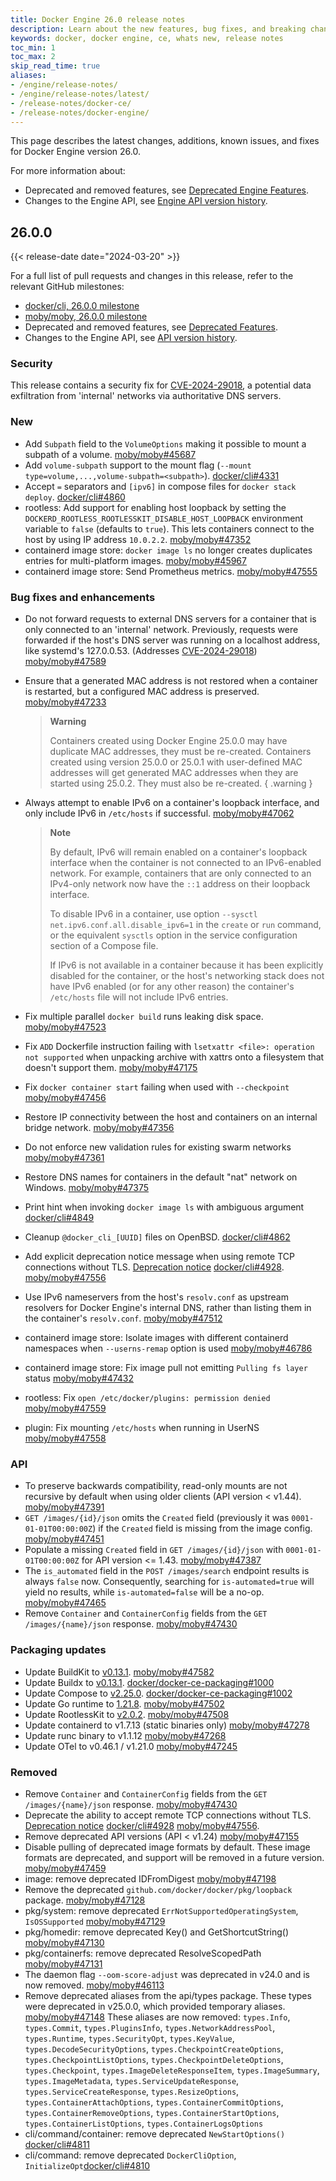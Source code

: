 ```yaml
---
title: Docker Engine 26.0 release notes
description: Learn about the new features, bug fixes, and breaking changes for Docker Engine
keywords: docker, docker engine, ce, whats new, release notes
toc_min: 1
toc_max: 2
skip_read_time: true
aliases:
- /engine/release-notes/
- /engine/release-notes/latest/
- /release-notes/docker-ce/
- /release-notes/docker-engine/
---
```


This page describes the latest changes, additions, known issues, and fixes for Docker Engine version 26.0.

For more information about:

- Deprecated and removed features, see [Deprecated Engine Features](../deprecated.md).
- Changes to the Engine API, see [Engine API version history](../api/version-history.md).

## 26.0.0

{{< release-date date="2024-03-20" >}}

For a full list of pull requests and changes in this release, refer to the relevant GitHub milestones:

- [docker/cli, 26.0.0 milestone](https://github.com/docker/cli/issues?q=is%3Aclosed+milestone%3A26.0.0)
- [moby/moby, 26.0.0 milestone](https://github.com/moby/moby/issues?q=is%3Aclosed+milestone%3A26.0.0)
- Deprecated and removed features, see [Deprecated Features](https://github.com/docker/cli/blob/v26.0.0/docs/deprecated.md).
- Changes to the Engine API, see [API version history](https://github.com/moby/moby/blob/v26.0.0/docs/api/version-history.md).

### Security

This release contains a security fix for [CVE-2024-29018], a potential data exfiltration from 'internal' networks via authoritative DNS servers.

### New

- Add `Subpath` field to the `VolumeOptions` making it possible to mount a subpath of a volume. [moby/moby#45687](https://github.com/moby/moby/pull/45687)
- Add `volume-subpath` support to the mount flag (`--mount type=volume,...,volume-subpath=<subpath>`). [docker/cli#4331](https://github.com/docker/cli/pull/4331)
- Accept `=` separators and `[ipv6]` in compose files for `docker stack deploy`. [docker/cli#4860](https://github.com/docker/cli/pull/4860)
- rootless: Add support for enabling host loopback by setting the `DOCKERD_ROOTLESS_ROOTLESSKIT_DISABLE_HOST_LOOPBACK` environment variable to `false` (defaults to `true`). This lets containers connect to the host by using IP address `10.0.2.2`. [moby/moby#47352](https://github.com/moby/moby/pull/47352)
- containerd image store: `docker image ls` no longer creates duplicates entries for multi-platform images. [moby/moby#45967](https://github.com/moby/moby/pull/45967)
- containerd image store: Send Prometheus metrics. [moby/moby#47555](https://github.com/moby/moby/pull/47555)

### Bug fixes and enhancements

- Do not forward requests to external DNS servers for a container that is only connected to an 'internal' network. Previously, requests were forwarded if the host's DNS server was running on a localhost address, like systemd's 127.0.0.53. (Addresses [CVE-2024-29018]) [moby/moby#47589](https://github.com/moby/moby/pull/47589)
- Ensure that a generated MAC address is not restored when a container is restarted, but a configured MAC address is preserved. [moby/moby#47233](https://github.com/moby/moby/pull/47233)

  > **Warning**
  >
  > Containers created using Docker Engine 25.0.0 may have duplicate MAC addresses, they must be re-created.
  > Containers created using version 25.0.0 or 25.0.1 with user-defined MAC addresses will get generated MAC addresses when they are started using 25.0.2. They must also be re-created.
  { .warning }

- Always attempt to enable IPv6 on a container's loopback interface, and only include IPv6 in `/etc/hosts` if successful. [moby/moby#47062](https://github.com/moby/moby/pull/47062)

  > **Note**
  >
  > By default, IPv6 will remain enabled on a container's loopback interface when the container is not connected to an IPv6-enabled network.
  > For example, containers that are only connected to an IPv4-only network now have the `::1` address on their loopback interface.
  >
  > To disable IPv6 in a container,
  > use option `--sysctl net.ipv6.conf.all.disable_ipv6=1` in the `create` or `run` command,
  > or the equivalent `sysctls` option in the service configuration section of a Compose file.
  >
  > If IPv6 is not available in a container because it has been explicitly disabled for the container,
  > or the host's networking stack does not have IPv6 enabled (or for any other reason)
  > the container's `/etc/hosts` file will not include IPv6 entries.

- Fix multiple parallel `docker build` runs leaking disk space. [moby/moby#47523](https://github.com/moby/moby/pull/47523)
- Fix `ADD` Dockerfile instruction failing with `lsetxattr <file>: operation not supported` when unpacking archive with xattrs onto a filesystem that doesn't support them. [moby/moby#47175](https://github.com/moby/moby/pull/47175)
- Fix `docker container start` failing when used with `--checkpoint` [moby/moby#47456](https://github.com/moby/moby/pull/47456)
- Restore IP connectivity between the host and containers on an internal bridge network. [moby/moby#47356](https://github.com/moby/moby/pull/47356)
- Do not enforce new validation rules for existing swarm networks [moby/moby#47361](https://github.com/moby/moby/pull/47361)
- Restore DNS names for containers in the default "nat" network on Windows. [moby/moby#47375](https://github.com/moby/moby/pull/47375)
- Print hint when invoking `docker image ls` with ambiguous argument [docker/cli#4849](https://github.com/docker/cli/pull/4849)
- Cleanup `@docker_cli_[UUID]` files on OpenBSD. [docker/cli#4862](https://github.com/docker/cli/pull/4862)
- Add explicit deprecation notice message when using remote TCP connections without TLS. [Deprecation notice](https://github.com/docker/cli/tree/v26.0.0/deprecation.md#unauthenticated-tcp-connections) [docker/cli#4928](https://github.com/docker/cli/pull/4928). [moby/moby#47556](https://github.com/moby/moby/pull/47556)
- Use IPv6 nameservers from the host's `resolv.conf` as upstream resolvers for Docker Engine's internal DNS, rather than listing them in the container's `resolv.conf`. [moby/moby#47512](https://github.com/moby/moby/pull/47512)
- containerd image store: Isolate images with different containerd namespaces when `--userns-remap` option is used [moby/moby#46786](https://github.com/moby/moby/pull/46786)
- containerd image store: Fix image pull not emitting `Pulling fs layer` status [moby/moby#47432](https://github.com/moby/moby/pull/47432)
- rootless: Fix `open /etc/docker/plugins: permission denied` [moby/moby#47559](https://github.com/moby/moby/pull/47559)
- plugin: Fix mounting `/etc/hosts` when running in UserNS [moby/moby#47558](https://github.com/moby/moby/pull/47558)

[CVE-2024-29018]: https://github.com/moby/moby/security/advisories/GHSA-mq39-4gv4-mvpx

### API

- To preserve backwards compatibility, read-only mounts are not recursive by default when using older clients (API version < v1.44). [moby/moby#47391](https://github.com/moby/moby/pull/47391)
- `GET /images/{id}/json` omits the `Created` field (previously it was `0001-01-01T00:00:00Z`) if the `Created` field is missing from the image config. [moby/moby#47451](https://github.com/moby/moby/pull/47451)
- Populate a missing `Created` field in `GET /images/{id}/json` with `0001-01-01T00:00:00Z` for API version <= 1.43. [moby/moby#47387](https://github.com/moby/moby/pull/47387)
- The `is_automated` field in the `POST /images/search` endpoint results is always `false` now. Consequently, searching for `is-automated=true` will yield no results, while `is-automated=false` will be a no-op. [moby/moby#47465](https://github.com/moby/moby/pull/47465)
- Remove `Container` and `ContainerConfig` fields from the `GET /images/{name}/json` response. [moby/moby#47430](https://github.com/moby/moby/pull/47430)

### Packaging updates

- Update BuildKit to [v0.13.1](https://github.com/moby/buildkit/releases/tag/v0.13.1). [moby/moby#47582](https://github.com/moby/moby/pull/47582)
- Update Buildx to [v0.13.1](https://github.com/docker/buildx/releases/tag/v0.13.1). [docker/docker-ce-packaging#1000](https://github.com/docker/docker-ce-packaging/pull/1000)
- Update Compose to [v2.25.0](https://github.com/docker/compose/releases/tag/v2.25.0). [docker/docker-ce-packaging#1002](https://github.com/docker/docker-ce-packaging/pull/1002)
- Update Go runtime to [1.21.8](https://go.dev/doc/devel/release#go1.21.8). [moby/moby#47502](https://github.com/moby/moby/pull/47502)
- Update RootlessKit to [v2.0.2](https://github.com/rootless-containers/rootlesskit/releases/tag/v2.0.2).  [moby/moby#47508](https://github.com/moby/moby/pull/47504)
- Update containerd to v1.7.13 (static binaries only) [moby/moby#47278](https://github.com/moby/moby/pull/47278)
- Update runc binary to v1.1.12 [moby/moby#47268](https://github.com/moby/moby/pull/47268)
- Update OTel to v0.46.1 / v1.21.0 [moby/moby#47245](https://github.com/moby/moby/pull/47245)

### Removed

- Remove `Container` and `ContainerConfig` fields from the `GET /images/{name}/json` response. [moby/moby#47430](https://github.com/moby/moby/pull/47430)
- Deprecate the ability to accept remote TCP connections without TLS. [Deprecation notice](https://github.com/docker/cli/tree/v26.0.0/deprecation.md#unauthenticated-tcp-connections) [docker/cli#4928](https://github.com/docker/cli/pull/4928) [moby/moby#47556](https://github.com/moby/moby/pull/47556).
- Remove deprecated API versions (API < v1.24) [moby/moby#47155](https://github.com/moby/moby/pull/47155)
- Disable pulling of deprecated image formats by default. These image formats are deprecated, and support will be removed in a future version. [moby/moby#47459](https://github.com/moby/moby/pull/47459)
- image: remove deprecated IDFromDigest [moby/moby#47198](https://github.com/moby/moby/pull/47198)
- Remove the deprecated `github.com/docker/docker/pkg/loopback` package. [moby/moby#47128](https://github.com/moby/moby/pull/47128)
- pkg/system: remove deprecated `ErrNotSupportedOperatingSystem`, `IsOSSupported` [moby/moby#47129](https://github.com/moby/moby/pull/47129)
- pkg/homedir: remove deprecated Key() and GetShortcutString() [moby/moby#47130](https://github.com/moby/moby/pull/47130)
- pkg/containerfs: remove deprecated ResolveScopedPath [moby/moby#47131](https://github.com/moby/moby/pull/47131)
- The daemon flag `--oom-score-adjust` was deprecated in v24.0 and is now removed. [moby/moby#46113](https://github.com/moby/moby/pull/46113)
- Remove deprecated aliases from the api/types package. These types were deprecated in v25.0.0, which provided temporary aliases. [moby/moby#47148](https://github.com/moby/moby/pull/47148)
  These aliases are now removed: `types.Info`, `types.Commit`, `types.PluginsInfo`, `types.NetworkAddressPool`, `types.Runtime`, `types.SecurityOpt`, `types.KeyValue`, `types.DecodeSecurityOptions`, `types.CheckpointCreateOptions`, `types.CheckpointListOptions`, `types.CheckpointDeleteOptions`, `types.Checkpoint`, `types.ImageDeleteResponseItem`, `types.ImageSummary`, `types.ImageMetadata`, `types.ServiceUpdateResponse`, `types.ServiceCreateResponse`, `types.ResizeOptions`, `types.ContainerAttachOptions`, `types.ContainerCommitOptions`, `types.ContainerRemoveOptions`, `types.ContainerStartOptions`, `types.ContainerListOptions`, `types.ContainerLogsOptions`
- cli/command/container: remove deprecated `NewStartOptions()` [docker/cli#4811](https://github.com/docker/cli/pull/4811)
- cli/command: remove deprecated `DockerCliOption`, `InitializeOpt`[docker/cli#4810](https://github.com/docker/cli/pull/4810)
